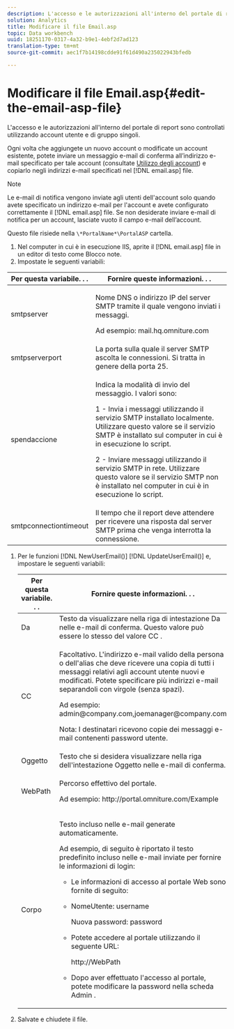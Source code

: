 ```yaml
---
description: L'accesso e le autorizzazioni all'interno del portale di report sono controllati utilizzando account utente e di gruppo singoli.
solution: Analytics
title: Modificare il file Email.asp
topic: Data workbench
uuid: 18251170-0317-4a32-b9e1-4ebf2d7ad123
translation-type: tm+mt
source-git-commit: aec1f7b14198cdde91f61d490a235022943bfedb

---
```



# Modificare il file Email.asp{#edit-the-email-asp-file}

L&#39;accesso e le autorizzazioni all&#39;interno del portale di report sono controllati utilizzando account utente e di gruppo singoli.

Ogni volta che aggiungete un nuovo account o modificate un account esistente, potete inviare un messaggio e-mail di conferma all’indirizzo e-mail specificato per tale account (consultate [Utilizzo degli account](../../../home/c-rpt-oview/c-admin-rpt/c-work-accts/c-work-accts.md#concept-c933a1940bda4a3489d61d8af315e45d)) e copiarlo negli indirizzi e-mail specificati nel [!DNL email.asp] file.

>[!NOTE]
>
>Le e-mail di notifica vengono inviate agli utenti dell&#39;account solo quando avete specificato un indirizzo e-mail per l&#39;account e avete configurato correttamente il [!DNL email.asp] file. Se non desiderate inviare e-mail di notifica per un account, lasciate vuoto il campo e-mail dell’account.

Questo file risiede nella `\*PortalName*\PortalASP` cartella.

1. Nel computer in cui è in esecuzione IIS, aprite il [!DNL email.asp] file in un editor di testo come Blocco note.
1. Impostate le seguenti variabili:

<table id="table_44F52DA266364DF993C40678A28E0F0D"> 
 <thead> 
  <tr> 
   <th colname="col1" class="entry"> Per questa variabile. . . </th> 
   <th colname="col2" class="entry"> Fornire queste informazioni. . . </th> 
  </tr> 
 </thead>
 <tbody> 
  <tr> 
   <td colname="col1"> smtpserver </td> 
   <td colname="col2"> <p>Nome DNS o indirizzo IP del server SMTP tramite il quale vengono inviati i messaggi. </p> <p>Ad esempio: <span class="filepath"> mail.hq.omniture.com</span></p> </td> 
  </tr> 
  <tr> 
   <td colname="col1"> smtpserverport </td> 
   <td colname="col2"> La porta sulla quale il server SMTP ascolta le connessioni. Si tratta in genere della porta 25. </td> 
  </tr> 
  <tr> 
   <td colname="col1"> spendaccione </td> 
   <td colname="col2"> <p>Indica la modalità di invio del messaggio. I valori sono: </p> <p>1 - Invia i messaggi utilizzando il servizio SMTP installato localmente. Utilizzare questo valore se il servizio SMTP è installato sul computer in cui è in esecuzione lo script. </p> <p>2 - Inviare messaggi utilizzando il servizio SMTP in rete. Utilizzare questo valore se il servizio SMTP non è installato nel computer in cui è in esecuzione lo script. </p> </td> 
  </tr> 
  <tr> 
   <td colname="col1"> smtpconnectiontimeout </td> 
   <td colname="col2">Il tempo che <span class="wintitle"> il report</span> deve attendere per ricevere una risposta dal server SMTP prima che venga interrotta la connessione. </td> 
  </tr> 
 </tbody> 
</table>

1. Per le funzioni [!DNL NewUserEmail()] [!DNL UpdateUserEmail()] e, impostare le seguenti variabili:

   <table id="table_91C5E36B84A94C4097EE5993592BE587"> 
   <thead> 
   <tr> 
      <th colname="col1" class="entry"> Per questa variabile. . . </th> 
      <th colname="col2" class="entry"> Fornire queste informazioni. . . </th> 
   </tr> 
   </thead>
   <tbody> 
   <tr> 
      <td colname="col1"> Da </td> 
      <td colname="col2">Testo da visualizzare nella riga di intestazione Da nelle e-mail di conferma. Questo valore può essere lo stesso del <span class="wintitle"> valore CC</span> . </td> 
   </tr> 
   <tr> 
      <td colname="col1"> CC </td> 
      <td colname="col2"> <p>Facoltativo. L'indirizzo e-mail valido della persona o dell'alias che deve ricevere una copia di tutti i messaggi relativi agli account utente nuovi e modificati. Potete specificare più indirizzi e-mail separandoli con virgole (senza spazi). </p> <p>Ad esempio: <span class="filepath"> admin@company.com,joemanager@company.com</span></p> <p> <p>Nota:  I destinatari ricevono copie dei messaggi e-mail contenenti password utente. </p> </p> </td> 
   </tr> 
   <tr> 
      <td colname="col1"> Oggetto </td> 
      <td colname="col2"> Testo che si desidera visualizzare nella riga dell'intestazione Oggetto nelle e-mail di conferma. </td> 
   </tr> 
   <tr> 
      <td colname="col1"> WebPath </td> 
      <td colname="col2"> <p>Percorso effettivo del portale. </p> <p>Ad esempio: <span class="filepath"> http://portal.omniture.com/Example</span></p> </td> 
   </tr> 
   <tr> 
      <td colname="col1"> Corpo </td> 
      <td colname="col2"> <p>Testo incluso nelle e-mail generate automaticamente. </p> <p>Ad esempio, di seguito è riportato il testo predefinito incluso nelle e-mail inviate per fornire le informazioni di login: 
      <ul id="ul_7FF2E7399AB64D279EC5794AB02C9749">
      <li id="li_7CBCC5CFF9E04776BBC893278785AEE7">Le informazioni di accesso al portale Web sono fornite di seguito: </li>
      <li id="li_5346F0AB3568444B88117C295D8E99C5"><p>NomeUtente: username </p><p>Nuova password: password </p></li>
      <li id="li_B0D1FAE818BA42CF8546796800A1AA08"><p>Potete accedere al portale utilizzando il seguente URL: </p><p><span class="filepath"> http://WebPath</span></p></li>
      <li id="li_7CD71EBDFA1D418F960040569CD511EB">Dopo aver effettuato l'accesso al portale, potete modificare la password nella scheda <span class="wintitle"> Admin</span> . </li>
      </ul></p> </td> 
   </tr> 
   </tbody> 
   </table>

1. Salvate e chiudete il file.
